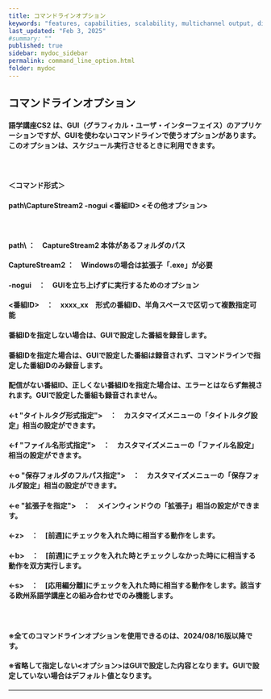 ```yaml
---
title: コマンドラインオプション
keywords: "features, capabilities, scalability, multichannel output, dita, hats, comparison, benefits"
last_updated: "Feb 3, 2025"
#summary: ""
published: true
sidebar: mydoc_sidebar
permalink: command_line_option.html
folder: mydoc
---
```


## コマンドラインオプション    

#### 語学講座CS2 は、GUI（グラフィカル・ユーザ・インターフェイス）のアプリケーションですが、GUIを使わないコマンドラインで使うオプションがあります。このオプションは、スケジュール実行させるときに利用できます。
#### 　　　　
#### ＜コマンド形式＞
#### path\CaptureStream2 -nogui <番組ID>  <その他オプション>
#### 　　　　
#### path\  ：　CaptureStream2 本体があるフォルダのパス
#### CaptureStream2  ：　Windowsの場合は拡張子「.exe」が必要
#### -nogui　：　GUIを立ち上げずに実行するためのオプション
#### <番組ID>　：　xxxx_xx　形式の番組ID、半角スペースで区切って複数指定可能
#### 番組IDを指定しない場合は、GUIで設定した番組を録音します。
#### 番組IDを指定た場合は、GUIで設定した番組は録音されず、コマンドラインで指定した番組IDのみ録音します。
#### 配信がない番組ID、正しくない番組IDを指定た場合は、エラーとはならず無視されます。GUIで設定した番組も録音されません。
#### <-t "タイトルタグ形式指定">　：　カスタマイズメニューの「タイトルタグ設定」相当の設定ができます。
#### <-f "ファイル名形式指定">　：　カスタマイズメニューの「ファイル名設定」相当の設定ができます。
#### <-o "保存フォルダのフルパス指定">　：　カスタマイズメニューの「保存フォルダ設定」相当の設定ができます。
#### <-e "拡張子を指定">　：　メインウィンドウの「拡張子」相当の設定ができます。
#### <-z>　：　[前週]にチェックを入れた時に相当する動作をします。
#### <-b>　：　[前週]にチェックを入れた時とチェックしなかった時にに相当する動作を双方実行します。
#### <-s>　：　[応用編分離]にチェックを入れた時に相当する動作をします。該当する欧州系語学講座との組み合わせでのみ機能します。
#### 　　　　
#### ※全てのコマンドラインオプションを使用できるのは、2024/08/16版以降です。
#### ※省略して指定しない<オプション>はGUIで設定した内容となります。GUIで設定していない場合はデフォルト値となります。


*** 
 <link rel="shortcut icon" type="image/x-icon" href="https://avatars.githubusercontent.com/u/46049273?v=4">
 <meta name="twitter:image:src" content="https://avatars.githubusercontent.com/u/46049273?v=4">
